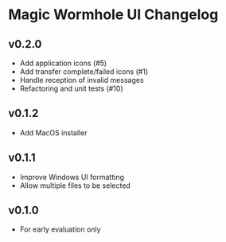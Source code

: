 # Magic Wormhole UI Changelog

## v0.2.0

* Add application icons (#5)
* Add transfer complete/failed icons (#1)
* Handle reception of invalid messages
* Refactoring and unit tests (#10)

## v0.1.2

* Add MacOS installer

## v0.1.1

* Improve Windows UI formatting
* Allow multiple files to be selected

## v0.1.0

* For early evaluation only
